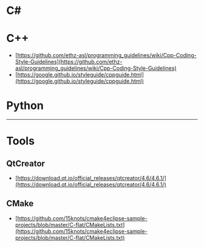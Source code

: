 # C#

# C++

* [https://github.com/ethz-asl/programming_guidelines/wiki/Cpp-Coding-Style-Guidelines](https://github.com/ethz-asl/programming_guidelines/wiki/Cpp-Coding-Style-Guidelines)
* [https://google.github.io/styleguide/cppguide.html](https://google.github.io/styleguide/cppguide.html)

# Python

----

# Tools

## QtCreator

* [https://download.qt.io/official_releases/qtcreator/4.6/4.6.1/](https://download.qt.io/official_releases/qtcreator/4.6/4.6.1/)

## CMake

* [https://github.com/15knots/cmake4eclipse-sample-projects/blob/master/C-flat/CMakeLists.txt](https://github.com/15knots/cmake4eclipse-sample-projects/blob/master/C-flat/CMakeLists.txt)
